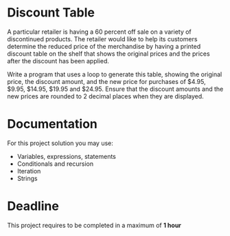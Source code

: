 # Discount Table

A particular retailer is having a 60 percent off sale on a variety of discontinued products. 
The retailer would like to help its customers determine the reduced price of the merchandise by having a printed discount table on the shelf that shows the original prices and the prices after the discount has been applied. 

Write a program that uses a loop to generate this table, showing the original price, the discount amount, and the new price for purchases of $4.95, $9.95, $14.95, $19.95 and $24.95. 
Ensure that the discount amounts and the new prices are rounded to 2 decimal places when they are displayed.

# Documentation

For this project solution you may use:

- Variables, expressions, statements
- Conditionals and recursion
- Iteration
- Strings

# Deadline

This project requires to be completed in a maximum of **1 hour**

